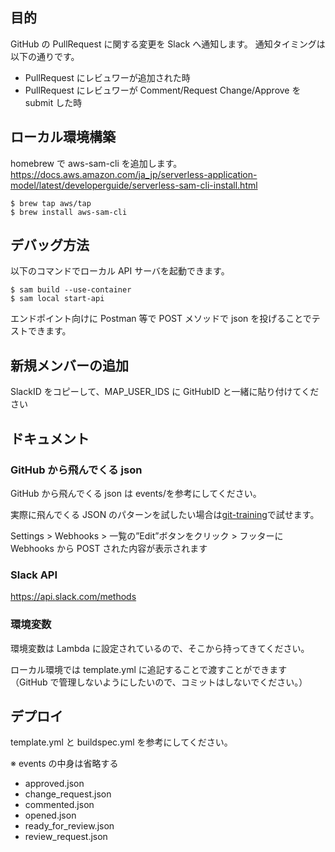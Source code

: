 ## 目的

GitHub の PullRequest に関する変更を Slack へ通知します。
通知タイミングは以下の通りです。

- PullRequest にレビュワーが追加された時
- PullRequest にレビュワーが Comment/Request Change/Approve を submit した時

## ローカル環境構築

homebrew で aws-sam-cli を追加します。
https://docs.aws.amazon.com/ja_jp/serverless-application-model/latest/developerguide/serverless-sam-cli-install.html

```
$ brew tap aws/tap
$ brew install aws-sam-cli
```

## デバッグ方法

以下のコマンドでローカル API サーバを起動できます。

```
$ sam build --use-container
$ sam local start-api
```

エンドポイント向けに Postman 等で POST メソッドで json を投げることでテストできます。

## 新規メンバーの追加

SlackID をコピーして、MAP_USER_IDS に GitHubID と一緒に貼り付けてください

## ドキュメント

### GitHub から飛んでくる json

GitHub から飛んでくる json は events/を参考にしてください。

実際に飛んでくる JSON のパターンを試したい場合は[git-training](自分でテスト用のチャンネルを作ってください)で試せます。

Settings > Webhooks > 一覧の”Edit”ボタンをクリック > フッターに Webhooks から POST された内容が表示されます

### Slack API

https://api.slack.com/methods

### 環境変数

環境変数は Lambda に設定されているので、そこから持ってきてください。

ローカル環境では template.yml に追記することで渡すことができます
（GitHub で管理しないようにしたいので、コミットはしないでください。）

## デプロイ

template.yml と buildspec.yml を参考にしてください。

※ events の中身は省略する

- approved.json
- change_request.json
- commented.json
- opened.json
- ready_for_review.json
- review_request.json
